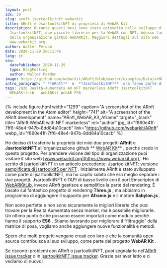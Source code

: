 ```yaml
---
layout: post
idx: 30
slug: arnft jsartoolkitnft webarkit
title: ARnft e JsartoolkitNFT di proprietà di WebAR Kit
description: Durante questi mesi sono stato coinvolto nello sviluppo di ARnft e
  JsartoolkitNFT, due piccole librerie per la WebAR con NFT. Adesso fanno parte
  della organizazione github WebARKit. Maggiori dettagli sul sito web
  www.webarkit.org.
author: Walter Perdan
date: 2020-11-29 20:11:46
lang: it
seo:
  datePublished: 2020-11-29
  type: BlogPosting
  author: Walter Perdan
image: https://github.com/webarkit/ARnft/blob/master/examples/Data/arNFT-logo.gif
intro_paragraph: " **ARnft**  e  **JsartoolkitNFT**  ora fanno parte di **WebAR Kit** !!"
tags: 2020 Realtà-Aumentata AR NFT markerless ARnft JsartoolkitNFT
  WEbARKitLib   WebARKit WebAR ES6
---
```

{% include figure.html width="1299" caption="A screenshot of the ARnft development in the Atom editor" height="741" alt="A screenshot of the ARnft development" name="ARnft_WebAR_Kit_Aframe" target="_blank" title="ARnft WebAR with NFT markerless" rel="author" jpg_id="f860e41f-7ff6-48e4-947b-8dd84a10cacb" link="https://github.com/webarkit/ARnft" webp_id="f860e41f-7ff6-48e4-947b-8dd84a10cacb" %}

Ho deciso di trasferire la proprietà dei miei due progetti  **ARnft**  e  **JsartoolkitNFT** all'organizzazione github ** [WebAR Kit](https://github.com/webarkit)** , perché credo in questo progetto. Per prendere visione del tipo di organizzazione puoi visitare il sito web [www.webarkit.org](https://www.webarkit.org),. Ho scritto di jsartoolkitNFT in un articolo precedente: [JsartoolkitNFT: versione semplificata di jsartoolkit5 per NFT](https://www.kalwaltart.it/blog/2020/05/06/jsartoolkitnft-light-jsartoolkit5-per-nft/) . Inizialmente ARnft è stato sviluppato come parte di jsartoolkitNFT, ma ho capito subito che era meglio separare i due progetti. JsartoolkitNFT è l'API di basso livello con il port Emscripten di [WebARKitLib](https://github.com/webarkit/WebARKitLib), invece ARnft gestisce e semplifica la parte del rendering. È basato sul fantastico progetto di rendering  **Three.js** , ma abbiamo in programma di aggiungere il supporto per  **Aframe.js**  e il motore  **Babylon.js** .

Non sono perfette e non sono sicuramente le migliori librerie che puoi trovare per la Realtà Aumentata senza marker, ma è possibile migliorarle. Un ottimo punto è che possono essere importati come modulo perché hanno il supporto  **ES6** . Stiamo lavorando per migliorare il “filtraggio” della matrice di posa, vogliamo anche aggiungere nuove funzionalità e metodi.

Spero che molti progetti vengano creati con loro e che la comunità open source contribuisca al suo sviluppo, come parte del progetto  **WebAR Kit** .

Se riscontri problemi con ARnft o jsartoolkitNFT, puoi segnalarlo nel'[ARnft issue tracker](https://github.com/webarkit/ARnft/issues) o in [jsartoolkitNFT issue tracker](https://github.com/webarkit/jsartoolkitNFT/issues). Grazie per aver letto e ci vediamo di nuovo!